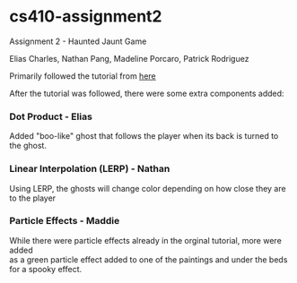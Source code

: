 # cs410-assignment2
Assignment 2 - Haunted Jaunt Game

Elias Charles, Nathan Pang, Madeline Porcaro, Patrick Rodriguez

Primarily followed the tutorial from [here](https://learn.unity.com/project/john-lemon-s-haunted-jaunt-3d-beginner)

After the tutorial was followed, there were some extra components added:

### Dot Product - Elias
Added "boo-like" ghost that follows the player when its back is turned to the ghost.

### Linear Interpolation (LERP) - Nathan
Using LERP, the ghosts will change color depending on how close they are to the player

### Particle Effects - Maddie
While there were particle effects already in the orginal tutorial, more were added  
as a green particle effect added to one of the paintings and under the beds for a spooky effect. 

